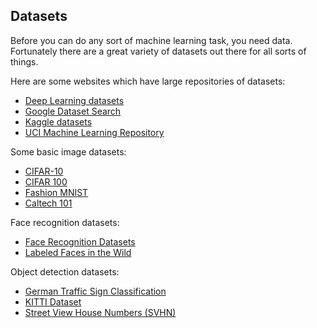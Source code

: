 ## Datasets

Before you can do any sort of machine learning task, you need data. Fortunately there are a great variety of datasets out there for all sorts of things.

Here are some websites which have large repositories of datasets:

- [Deep Learning datasets](http://deeplearning.net/datasets/)
- [Google Dataset Search](https://toolbox.google.com/datasetsearch)
- [Kaggle datasets](https://www.kaggle.com/datasets)
- [UCI Machine Learning Repository](https://archive.ics.uci.edu/ml/index.php)

Some basic image datasets:

- [CIFAR-10](https://www.cs.toronto.edu/~kriz/cifar.html)
- [CIFAR 100](https://www.cs.toronto.edu/~kriz/cifar.html)
- [Fashion MNIST](https://github.com/zalandoresearch/fashion-mnist)
- [Caltech 101](http://www.vision.caltech.edu/Image_Datasets/Caltech101)

Face recognition datasets:

- [Face Recognition Datasets](http://www.face-rec.org/databases)
- [Labeled Faces in the Wild](http://vis-www.cs.umass.edu/lfw/)

Object detection datasets:

- [German Traffic Sign Classification](http://benchmark.ini.rub.de/?section=gtsrb&subsection=dataset)
- [KITTI Dataset](http://www.cvlibs.net/datasets/kitti)
- [Street View House Numbers (SVHN)](http://ufldl.stanford.edu/housenumbers)
